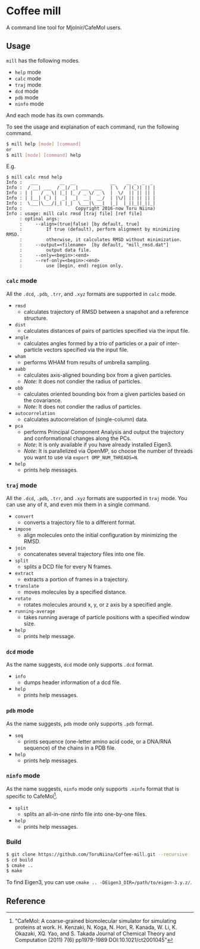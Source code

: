 # Coffee mill

A command line tool for Mjolnir/CafeMol users.

## Usage

`mill` has the following modes.

- `help` mode
- `calc` mode
- `traj` mode
- `dcd` mode
- `pdb` mode
- `ninfo` mode

And each mode has its own commands.

To see the usage and explanation of each command, run the following command.

```sh
$ mill help [mode] [command]
or
$ mill [mode] [command] help
```

E.g.

```console
$ mill calc rmsd help
Info :   ___        __  __             __    __ _  _  _
Info :  / __| ___  / _|/ _| ___  ___   | \  / |(_)| || |
Info : | |   / _ \| |_| |_ / _ \/ _ \  |  \/  || || || |
Info : | |__| (_) |  _|  _|  __|  __/  | |\/| || || || |
Info :  \___|\___/|_| |_|  \___|\___|  |_|  |_||_||_||_|
Info :                    Copyright 2016-now Toru Niina)
Info : usage: mill calc rmsd [traj file] [ref file]
     : optinal args:
     :     --align=(true|false) [by default, true]
     :         If true (default), perform alignment by minimizing RMSD.
     :         otherwise, it calculates RMSD without minimization.
     :     --output=<filename>  [by default, "mill_rmsd.dat"]
     :         output data file.
     :     --only=<begin>:<end>
     :     --ref-only=<begin>:<end>
     :         use [begin, end) region only.
```

### `calc` mode

All the `.dcd`, `.pdb`, `.trr`, and `.xyz` formats are supported in `calc` mode.

- `rmsd`
  - calculates trajectory of RMSD between a snapshot and a reference structure.
- `dist`
  - calculates distances of pairs of particles specified via the input file.
- `angle`
  - calculates angles formed by a trio of particles or a pair of inter-particle vectors specified via the input file.
- `wham`
  - performs WHAM from results of umbrella sampling.
- `aabb`
  - calculates axis-aligned bounding box from a given particles.
  - *Note*: It does not condier the radius of particles.
- `obb`
  - calculates oriented bounding box from a given particles based on the covariance.
  - *Note*: It does not condier the radius of particles.
- `autocorrelation`
  - calculates autocorrelation of (single-column) data.
- `pca`
  - performs Principal Component Analysis and output the trajectory and conformational changes along the PCs.
  - *Note*: It is only available if you have already installed Eigen3.
  - *Note*: It is parallelized via OpenMP, so choose the number of threads you want to use via `export OMP_NUM_THREADS=N`.
- `help`
  - prints help messages.

### `traj` mode

All the `.dcd`, `.pdb`, `.trr`, and `.xyz` formats are supported in `traj` mode.
You can use any of it, and even mix them in a single command.

- `convert`
  - converts a trajectory file to a different format.
- `impose`
  - align molecules onto the initial configuration by minimizing the RMSD.
- `join`
  - concatenates several trajectory files into one file.
- `split`
  - splits a DCD file for every N frames.
- `extract`
  - extracts a portion of frames in a trajectory.
- `translate`
  - moves molecules by a specified distance.
- `rotate`
  - rotates molecules around x, y, or z axis by a specified angle.
- `running-average`
  - takes running average of particle positions with a specified window size.
- `help`
  - prints help message.

### `dcd` mode

As the name suggests, `dcd` mode only supports `.dcd` format.

- `info`
  - dumps header information of a dcd file.
- `help`
  - prints help messages.

### `pdb` mode

As the name suggests, `pdb` mode only supports `.pdb` format.

- `seq`
  - prints sequence (one-letter amino acid code, or a DNA/RNA sequence) of the chains in a PDB file.
- `help`
  - prints help messages.

### `ninfo` mode

As the name suggests, `ninfo` mode only supports `.ninfo` format that is specific to CafeMol[^1].

- `split`
  - splits an all-in-one ninfo file into one-by-one files.
- `help`
  - prints help messages.

### Build

```sh
$ git clone https://github.com/ToruNiina/Coffee-mill.git --recursive
$ cd build
$ cmake ..
$ make
```

To find Eigen3, you can use `cmake .. -DEigen3_DIR=/path/to/eigen-3.y.z/`.

## Reference

[^1]: "CafeMol: A coarse-grained biomolecular simulator for simulating proteins at work. H. Kenzaki, N. Koga, N. Hori, R. Kanada, W. Li, K. Okazaki, XQ. Yao, and S. Takada Journal of Chemical Theory and Computation (2011) 7(6) pp1979-1989 DOI:10.1021/ct2001045"
